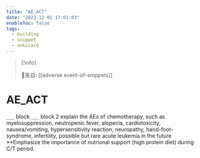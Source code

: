 ```yaml
---
title: "AE_ACT"
date: "2023-12-01 17:01:03"
enableToc: false
tags:
  - building
  - snippet
  - ankicard
---
```

> [!info]
>
> 🌱來自: [[adverse event-of-snippets]]
# AE_ACT
`___` block `___` block 2
explain the AEs of chemotherapy, such as myelosuppression, neutropenic fever, alopecia, cardiotoxicity, nausea/vomiting, hypersensitivity reaction, neuropathy, hand-foot-syndrome, infertility, possible but rare acute leukemia in the future
\*\*Emphasize the importance of nutrional support (high protein diet) during C/T period.
